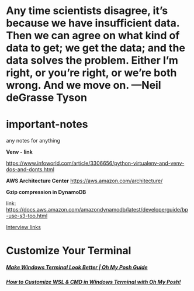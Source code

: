 # <span>
<h1>
<p>
 Any time scientists disagree, it’s because we have insufficient data. Then we can agree
 on what kind of data to get; we get the data; and the data solves the problem. Either I’m
 right, or you’re right, or we’re both wrong. And we move on.
 —Neil deGrasse Tyson
</p>
</h1>
</span>

# important-notes
any notes for anything


**Venv - link**

https://www.infoworld.com/article/3306656/python-virtualenv-and-venv-dos-and-donts.html 

**AWS Architecture Center**
https://aws.amazon.com/architecture/


**Gzip compression in DynamoDB**

link: https://docs.aws.amazon.com/amazondynamodb/latest/developerguide/bp-use-s3-too.html  


[Interview links](https://www.redhat.com/en/blog/modern-continuous-integration-continuous-delivery-ci-cd-pipeline-for-traditional-provisioning-your-questions-answered-part-2)

# Customize Your Terminal

##### [Make Windows Terminal Look Better | Oh My Posh Guide](https://www.youtube.com/watch?v=-G6GbXGo4wo&t=226s&ab_channel=TroubleChute)

##### [How to Customize WSL & CMD in Windows Terminal with Oh My Posh!](https://www.youtube.com/watch?v=lxNLJsDKyU4&ab_channel=JordiAdoumie)
